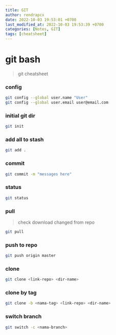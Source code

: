 ```yaml
---
title: GIT
author: rendrapcx
date: 2022-10-03 19:53:01 +0700
last_modified_at: 2022-10-03 19:53:39 +0700
categories: [Notes, GIT]
tags: [cheatsheet]
---
```


# git bash
> git cheatsheet

### config
```sh
git config --global user.name "User"
git config --global user.email user@email.com
```

### initial git dir
```sh
git init
```

### add all to stash
```sh
git add .
```

### commit
```sh
git commit -m "messages here"
```

### status
```sh
git status
```

### pull
> check download changed from repo
```sh
git pull
```

### push to repo
```sh
git push origin master
```

### clone
```sh
git clone <link-repo> <dir-name>
```

### clone by tag
```sh
git clone -b <nama-tag> <link-repo> <dir-name>
```

### switch branch
```sh
git switch -c <nama-branch>
```

